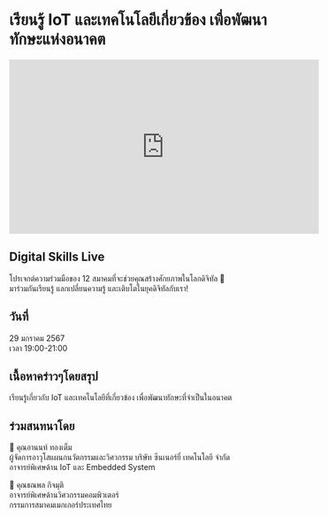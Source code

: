# เรียนรู้ IoT และเทคโนโลยีเกี่ยวข้อง เพื่อพัฒนาทักษะแห่งอนาคต

<iframe width="560" height="315" src="https://www.youtube.com/embed/299IcZKWf68?si=K460UMLYlnjsB3bE" title="YouTube video player" frameborder="0" allow="accelerometer; autoplay; clipboard-write; encrypted-media; gyroscope; picture-in-picture; web-share" referrerpolicy="strict-origin-when-cross-origin" allowfullscreen></iframe>

## Digital Skills Live
โปรเจกต์ความร่วมมือของ 12 สมาคมที่จะช่วยคุณสร้างศักยภาพในโลกดิจิทัล 🚀  
มาร่วมกันเรียนรู้ แลกเปลี่ยนความรู้ และเติบโตในยุคดิจิทัลกับเรา!

## วันที่
29 มกราคม 2567  
เวลา 19:00-21:00

## เนื้อหาคร่าวๆโดยสรุป
เรียนรู้เกี่ยวกับ IoT และเทคโนโลยีที่เกี่ยวข้อง เพื่อพัฒนาทักษะที่จำเป็นในอนาคต

## ร่วมสนทนาโดย
🔹 คุณอานนท์ ทองเต็ม  
ผู้จัดการอาวุโสแผนกนวัตกรรมและวิศวกรรม บริษัท ซีนเนอร์ยี่ เทคโนโลยี จำกัด  
อาจารย์พิเศษด้าน IoT และ Embedded System

🔹 คุณธณพล กิจมุติ  
อาจารย์พิเศษด้านวิศวกรรมคอมพิวเตอร์  
กรรมการสมาคมเมกเกอร์ประเทศไทย